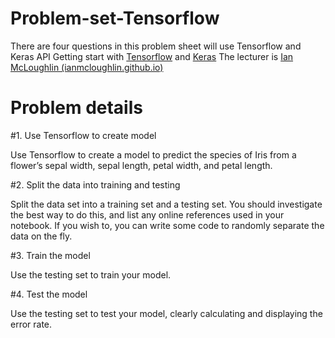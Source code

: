 # Problem-set-Tensorflow
There are four questions in this problem sheet
will use Tensorflow and Keras API
Getting start with [Tensorflow](www.tensorflow.org) and [Keras](keras.io)
The lecturer is [Ian McLoughlin (ianmcloughlin.github.io)](https://ianmcloughlin.github.io/)
# Problem details
#1. Use Tensorflow to create model

Use Tensorflow to create a model to predict the species of Iris from a flower’s sepal width, sepal length, petal width, and petal length.

#2. Split the data into training and testing

Split the data set into a training set and a testing set. You should investigate the best way to do this, and list any online references used in your notebook. If you wish to, you can write some code to randomly separate the data on the fly.

#3. Train the model

Use the testing set to train your model.

#4. Test the model

Use the testing set to test your model, clearly calculating and displaying the error rate.
